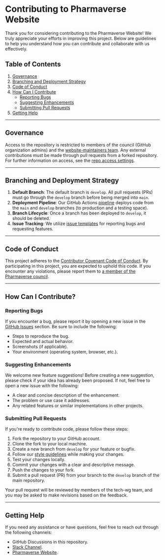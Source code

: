 # Contributing to Pharmaverse Website

Thank you for considering contributing to the Pharmaverse Website! We truly appreciate your efforts in improving this project. Below are guidelines to help you understand how you can contribute and collaborate with us effectively.

## Table of Contents

1. [Governance](#governance)
2. [Branching and Deployment Strategy](#branching-and-deployment-strategy)
3. [Code of Conduct](#code-of-conduct)
4. [How Can I Contribute](#how-can-i-contribute)
   - [Reporting Bugs](#reporting-bugs)
   - [Suggesting Enhancements](#suggesting-enhancements)
   - [Submitting Pull Requests](#submitting-pull-requests)
5. [Getting Help](#getting-help)

---

## Governance

Access to the repository is restricted to members of the council (GitHub organization admins) and the [website-maintainers team](https://github.com/orgs/pharmaverse/teams/website-maintainers). Any external contributions must be made through pull requests from a forked repository. For further information on access, see the [repo access settings](https://github.com/pharmaverse/pharmaverse/settings/access).

---

## Branching and Deployment Strategy

1. **Default Branch**: The default branch is `develop`. All pull requests (PRs) must go through the `develop` branch before being merged into `main`.
2. **Deployment Pipeline**: Our GitHub Actions [pipeline](https://github.com/pharmaverse/pharmaverse/blob/develop/.github/workflows/pipeline.yml) deploys code from the `main` and `develop` branches (to production and a testing space).
3. **Branch Lifecycle**: Once a branch has been deployed to `develop`, it should be deleted.
4. **Issue Tracking**: We utilize [issue templates](https://github.com/pharmaverse/pharmaverse/tree/develop/.github/ISSUE_TEMPLATE) for reporting bugs and requesting features.

---

## Code of Conduct

This project adheres to the [Contributor Covenant Code of Conduct](https://www.contributor-covenant.org/version/2/1/code_of_conduct/). By participating in this project, you are expected to uphold this code. If you encounter any violations, please report them to [a member of the Pharmaverse council](https://pharmaverse.org/contribute/council/).

---

## How Can I Contribute?

### Reporting Bugs

If you encounter a bug, please report it by opening a new issue in the [GitHub Issues](https://github.com/pharmaverse/pharmaverse/issues) section. Be sure to include the following:

- Steps to reproduce the bug.
- Expected and actual behavior.
- Screenshots (if applicable).
- Your environment (operating system, browser, etc.).

### Suggesting Enhancements

We welcome new feature suggestions! Before creating a new suggestion, please check if your idea has already been proposed. If not, feel free to open a new issue with the following:

- A clear and concise description of the enhancement.
- The problem or use case it addresses.
- Any related features or similar implementations in other projects.

### Submitting Pull Requests

If you're ready to contribute code, please follow these steps:

1. Fork the repository to your GitHub account.
2. Clone the fork to your local machine.
3. Create a new branch from `develop` for your feature or bugfix.
4. Follow our [style guidelines](#style-guides) while making your changes.
5. Test your changes locally.
6. Commit your changes with a clear and descriptive message.
7. Push the changes to your fork.
8. Submit a pull request (PR) from your branch to the `develop` branch of the main repository.

Your pull request will be reviewed by members of the tech-wg team, and you may be asked to make revisions based on the feedback.

---

## Getting Help

If you need any assistance or have questions, feel free to reach out through the following channels:

- GitHub Discussions in this repository.
- [Slack Channel](https://pharmaverse.slack.com/).
- [Pharmaverse Website](https://pharmaverse.org).
